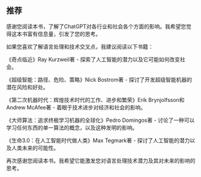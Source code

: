 ## 推荐

感谢您阅读本书，了解了ChatGPT对各行业和社会各个方面的影响。我希望您觉得这本书富有信息量，引发了您的思考。

如果您喜欢了解语言处理和技术交叉点，我建议阅读以下书籍：

《奇点临近》Ray Kurzweil著 - 探索了人工智能的潜力以及它可能如何改变社会。

《超级智能：路径、危险、策略》Nick Bostrom著 - 探讨了开发超级智能机器的潜在风险和好处。

《第二次机器时代：辉煌技术时代的工作、进步和繁荣》Erik Brynjolfsson和Andrew McAfee著 - 着眼于技术进步对经济和社会的影响。

《大师算法：追求终极学习机器的全球化》Pedro Domingos著 - 讨论了一种可以学习任何东西的单一算法的概念，以及这种发明的影响。

《生命3.0：在人工智能时代做人类》Max Tegmark著 - 探讨了人工智能的潜力以及人类未来的可能性。

再次感谢您阅读本书。我希望它能激发您对语言处理技术潜力及其对未来的影响的思考。
